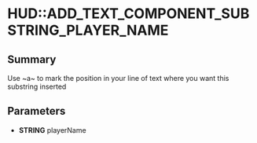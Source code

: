 # HUD::ADD_TEXT_COMPONENT_SUBSTRING_PLAYER_NAME

## Summary
Use ~a~ to mark the position in your line of text where you want this substring inserted

## Parameters
* **STRING** playerName